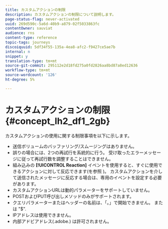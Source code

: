 ```yaml
---
title: カスタムアクションの制限
description: カスタムアクションの制限について説明します。
page-status-flag: never-activated
uuid: 269d590c-5a6d-40b9-a879-02f5033863fc
contentOwner: sauviat
audience: rns
content-type: reference
topic-tags: journeys
discoiquuid: 5df34f55-135a-4ea8-afc2-f9427ce5ae7b
internal: n
snippet: y
translation-type: tm+mt
source-git-commit: 295112e2d18fd275a0fd2826aa8bd87a8ed12636
workflow-type: tm+mt
source-wordcount: '126'
ht-degree: 5%

---
```



# カスタムアクションの制限 {#concept_lh2_df1_2gb}

カスタムアクションの使用に関する制限事項を以下に示します。

* 送信ボリュームのバッファリング/スムージングはありません。
* 誤りの場合には、2つの再試行を系統的に行う。 受け取ったエラーメッセージに従って再試行数を調整することはできません。
* 組み込みの **[!UICONTROL Reaction]** イベントを使用すると、すぐに使用できるアクションに対して反応できます(を参照 [](../building-journeys/event-activities.md))。 カスタムアクションを介して送信されたメッセージに反応する場合は、専用のイベントを設定する必要があります。
* カスタムアクションURLは動的パラメーターをサポートしていません。
* POSTおよびPUT呼び出しメソッドのみがサポートされます。
* クエリパラメーターまたはヘッダーの名前は、「。」で開始できません。 または &quot;$&quot;.
* IPアドレスは使用できません。
* 内部アドビアドレス(.adobe.) は許可されません。
